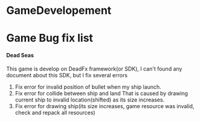 # GameDevelopement
<H1>Game Bug fix list</H1>

<h4>Dead Seas</h4>

This game is develop on DeadFx framework(or SDK), I can't found any document about this SDK, but I fix several errors
1) Fix error for invalid position of bullet when my ship launch.
2) Fix error for collide between ship and land
   That is caused by drawing current ship to invalid location(shifted) as its size increases.
3) Fix error for drawing ship(its size increases, game resource was invalid, check and repack all resources)

